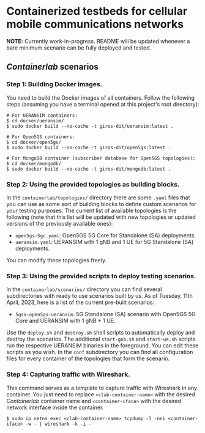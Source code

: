 # Containerized testbeds for cellular mobile communications networks

**NOTE:** Currently work-in-progress. README will be updated whenever a bare minimum scenario can be fully deployed and tested.

## _Containerlab_ scenarios

### Step 1: Building Docker images.

You need to build the Docker images of all containers. Follow the following steps (assuming you have a terminal opened at this project's root directory):

```
# For UERANSIM containers:
$ cd docker/ueransim/
$ sudo docker build --no-cache -t giros-dit/ueransim:latest .

# For Open5GS containers:
$ cd docker/open5gs/
$ sudo docker build --no-cache -t giros-dit/open5gs:latest .

# For MongoDB container (subscriber database for Open5GS topologies):
$ cd docker/mongodb/
$ sudo docker build --no-cache -t giros-dit/mongodb:latest .
```

### Step 2: Using the provided topologies as building blocks.

In the `containerlab/topologies/` directory there are some `.yaml` files that you can use as some sort of building blocks to define custom scenarios for your testing purposes. The current list of available topologies is the following (note that this list will be updated with new topologies or updated versions of the previously available ones):

- `open5gs-5gc.yaml`: Open5GS 5G Core for Standalone (SA) deployments.
- `ueransim.yaml`: UERANSIM with 1 gNB and 1 UE for 5G Standalone (SA) deployments.

You can modify these topologies freely.

### Step 3: Using the provided scripts to deploy testing scenarios.

In the `containerlab/scenarios/` directory you can find several subdirectories with ready to use scenarios built by us. As of Tuesday, 11th April, 2023, here is a list of the current pre-built scenarios:

- `5gsa-open5gs-ueransim`. 5G Standalone (SA) scenario with Open5GS 5G Core and UERANSIM with 1 gNB + 1 UE.

Use the `deploy.sh` and `destroy.sh` shell scripts to automatically deploy and destroy the scenarios. The additional `start-gnb.sh` and `start-ue.sh` scripts run the respective UERANSIM binaries in the foreground. You can edit these scripts as you wish. In the `conf` subdirectory you can find all configuration files for every container of the topologies that form the scenario.

### Step 4: Capturing traffic with Wireshark.

This command serves as a template to capture traffic with Wireshark in any container. You just need to replace `<clab-container-name>` with the desired _Containerlab_ container name and `<container-iface>` with the desired network interface inside the container.

```
$ sudo ip netns exec <clab-container-name> tcpdump -l -nni <container-iface> -w - | wireshark -k -i -
```

